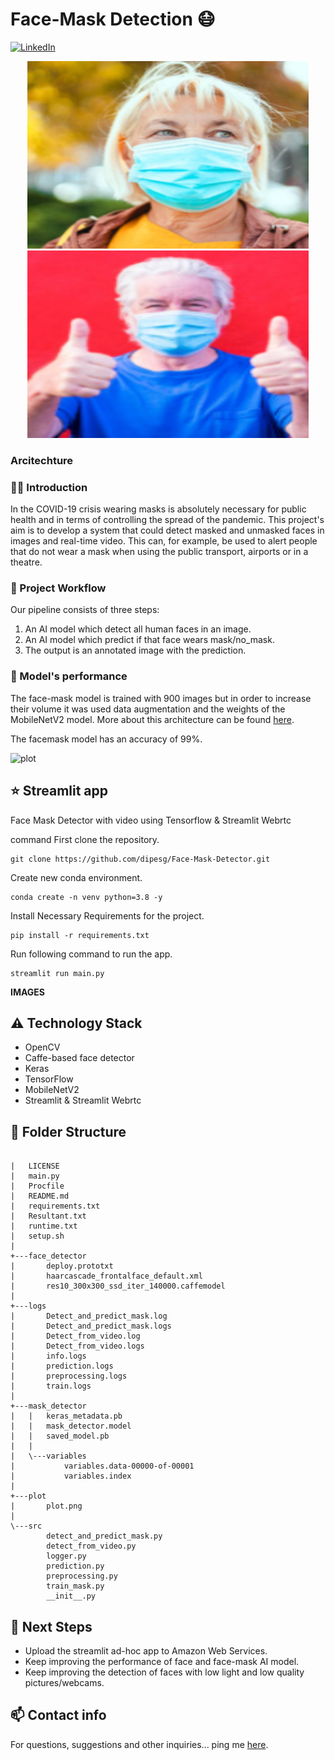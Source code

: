 # Face-Mask Detection :mask:

[![LinkedIn](https://img.shields.io/badge/-LinkedIn-black.svg?style=flat-square&logo=linkedin&colorB=555)](https://www.linkedin.com/in/dipesh-silwal/)

<p align="middle">
    <img src="./images/1-with-mask.png" height=300 width=450>
    <img src="./images/2-with-mask.png" height=300 width=450>
    
    
### Arcitechture

    
### :woman_technologist: Introduction

In the COVID-19 crisis wearing masks is absolutely necessary for public health and in terms of controlling the spread of the pandemic. 
This project's aim is to develop a system that could detect masked and unmasked faces in images and real-time video. This can, for example, be used to alert people that do not wear a mask when using the public transport, airports or in a theatre.


### :raising_hand: Project Workflow 

Our pipeline consists of three steps:
  1. An AI model which detect all human faces in an image.
  2. An AI model which predict if that face wears mask/no_mask.
  3. The output is an annotated image with the prediction.
  
  
### 🚀 Model's performance

The face-mask model is trained with 900 images but in order to increase their volume it was used data augmentation and the weights of the MobileNetV2 model. More about this architecture can be found [here](https://arxiv.org/pdf/1801.04381.pdf). 

The facemask model has an accuracy of 99%.

![plot](https://user-images.githubusercontent.com/75604769/165533384-89e12b01-0be3-4c57-8cca-821f57c15cc5.png)

## :star: Streamlit app

Face Mask Detector with video using Tensorflow & Streamlit Webrtc

command
First clone the repository.
```
git clone https://github.com/dipesg/Face-Mask-Detector.git
```
Create new conda environment.
```
conda create -n venv python=3.8 -y
```
Install Necessary Requirements for the project.
```
pip install -r requirements.txt
```
Run following command to run the app.
```
streamlit run main.py 
```

**IMAGES**

## :warning: Technology Stack

- OpenCV
- Caffe-based face detector
- Keras
- TensorFlow
- MobileNetV2
- Streamlit & Streamlit Webrtc


## :open_file_folder: Folder Structure

``` 

|   LICENSE
|   main.py
|   Procfile
|   README.md
|   requirements.txt
|   Resultant.txt
|   runtime.txt
|   setup.sh
|   
+---face_detector
|       deploy.prototxt
|       haarcascade_frontalface_default.xml
|       res10_300x300_ssd_iter_140000.caffemodel
|       
+---logs
|       Detect_and_predict_mask.log
|       Detect_and_predict_mask.logs
|       Detect_from_video.log
|       Detect_from_video.logs
|       info.logs
|       prediction.logs
|       preprocessing.logs
|       train.logs
|       
+---mask_detector
|   |   keras_metadata.pb
|   |   mask_detector.model
|   |   saved_model.pb
|   |   
|   \---variables
|           variables.data-00000-of-00001
|           variables.index
|           
+---plot
|       plot.png
|       
\---src
        detect_and_predict_mask.py
        detect_from_video.py
        logger.py
        prediction.py
        preprocessing.py
        train_mask.py
        __init__.py

```


## :eyes: Next Steps

- Upload the streamlit ad-hoc app to Amazon Web Services. 
- Keep improving the performance of face and face-mask AI model. 
- Keep improving the detection of faces with low light and low quality pictures/webcams.


## :mailbox: Contact info

For questions, suggestions and other inquiries... ping me [here](dipeshsilwal31@gmail.com).
